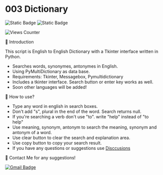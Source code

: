 # 003 Dictionary

![Static Badge](https://img.shields.io/badge/python-exercises-blue?logo=python)
![Static Badge](https://img.shields.io/badge/IDE-VsCode-blue)

![Views Counter](https://views-counter.vercel.app/badge?pageId=https%3A%2F%2Fgithub%2Ecom%2Fstorlak%2FPythonMiniProjects&leftColor=000000&rightColor=0adb3f&type=total&label=Viewers&style=none)

🌟 Introduction

This script is English to English Dictionary with a Tkinter interface written in Python.

- Searches words, synonymes, antonymes in English.
- Using PyMultiDictionary as data base.
- Requirements: Tkinter, Messagebox, Pymultidictionary
- Includes a tkinter interface. Search button or enter key works as well.
- Soon other languages will be added!

🌟 How to use?

- Type any word in english in search boxes.
- Don't add "s", plural in the end of the word. Search returns null.
- If you're searching a verb don't use "to". write "help" instead of "to help"
- Use meaning, synonym, antonym to search the meaning, synonym and antonym of a word.
- Use clear button to clear the search and explanation area.
- Use copy button to copy your search result.
- If you have any questions or suggestions use [Disccusions](https://github.com/storlak/PythonMiniProjects/discussions)

🌟 Contact Me for any suggestions!

[![Gmail Badge](https://img.shields.io/badge/-serdartorlak-c14438?style=flat&logo=Gmail&logoColor=white&link=mailto:serdartorlak@gmail.com)](mailto:serdartorlak@gmail.com)

